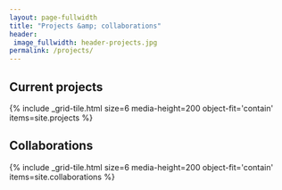 ```yaml
---
layout: page-fullwidth
title: "Projects &amp; collaborations"
header:
 image_fullwidth: header-projects.jpg
permalink: /projects/
---
```


## Current projects

{% include _grid-tile.html size=6 media-height=200 object-fit='contain' items=site.projects %}

## Collaborations

{% include _grid-tile.html size=6 media-height=200 object-fit='contain' items=site.collaborations %}
